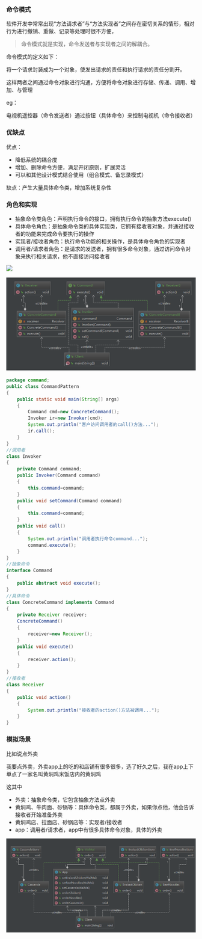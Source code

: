 ### 命令模式


软件开发中常常出现“方法请求者”与“方法实现者”之间存在密切关系的情形，相对行为进行撤销、重做、记录等处理时很不方便，

> 命令模式就是实现，命令发送者与实现者之间的解耦合。


命令模式的定义如下：

将一个请求封装成为一个对象，使发出请求的责任和执行请求的责任分割开。

这样两者之间通过命令对象进行沟通，方便将命令对象进行存储、传递、调用、增加、与管理

eg：

电视机遥控器（命令发送者）通过按钮（具体命令）来控制电视机（命令接收者）

### 优缺点

优点：

- 降低系统的耦合度
- 增加、删除命令方便，满足开闭原则，扩展灵活
- 可以和其他设计模式结合使用（组合模式、备忘录模式）

缺点：产生大量具体命令类，增加系统复杂性

### 角色和实现

- 抽象命令类角色：声明执行命令的接口，拥有执行命令的抽象方法execute()
- 具体命令角色：是抽象命令类的具体实现类，它拥有接收者对象，并通过接收者的功能来完成命令要执行的操作
- 实现者/接收者角色：执行命令功能的相关操作，是具体命令角色的实现者
- 调用者/请求者角色：是请求的发送者，拥有很多命令对象，通过访问命令对象来执行相关请求，他不直接访问接收者


![](http://c.biancheng.net/uploads/allimg/181116/3-1Q11611335E44.gif)





![](https://raw.githubusercontent.com/larscheng/myImg/master/blogImg/DesignPatterns/20190711104722.png)

```java
package command;
public class CommandPattern
{
    public static void main(String[] args)
    {
        Command cmd=new ConcreteCommand();
        Invoker ir=new Invoker(cmd);
        System.out.println("客户访问调用者的call()方法...");
        ir.call();
    }
}
//调用者
class Invoker
{
    private Command command;
    public Invoker(Command command)
    {
        this.command=command;
    }
    public void setCommand(Command command)
    {
        this.command=command;
    }
    public void call()
    {
        System.out.println("调用者执行命令command...");
        command.execute();
    }
}
//抽象命令
interface Command
{
    public abstract void execute();
}
//具体命令
class ConcreteCommand implements Command
{
    private Receiver receiver;
    ConcreteCommand()
    {
        receiver=new Receiver();
    }
    public void execute()
    {
        receiver.action();
    }
}
//接收者
class Receiver
{
    public void action()
    {
        System.out.println("接收者的action()方法被调用...");
    }
}

```

### 模拟场景

比如说点外卖

我要点外卖，外卖app上的吃的和店铺有很多很多，选了好久之后，我在app上下单点了一家名叫黄焖鸡米饭店内的黄焖鸡

这其中

- 外卖：抽象命令类，它包含抽象方法点外卖
- 黄焖鸡、牛肉面、砂锅等：具体命令类，都属于外卖，如果你点他，他会告诉接收者开始准备外卖
- 黄焖鸡店、拉面店、砂锅店等：实现者/接收者
- app：调用者/请求者，app中有很多具体命令对象，具体的外卖


![](https://raw.githubusercontent.com/larscheng/myImg/master/blogImg/DesignPatterns/20190711113521.png)